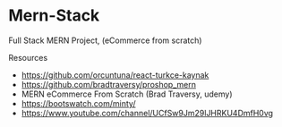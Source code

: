 # Mern-Stack
Full Stack MERN Project, (eCommerce from scratch)

 Resources
 
- https://github.com/orcuntuna/react-turkce-kaynak
- https://github.com/bradtraversy/proshop_mern
- MERN eCommerce From Scratch (Brad Traversy, udemy)
- https://bootswatch.com/minty/
- https://www.youtube.com/channel/UCfSw9Jm29lJHRKU4DmfH0vg
